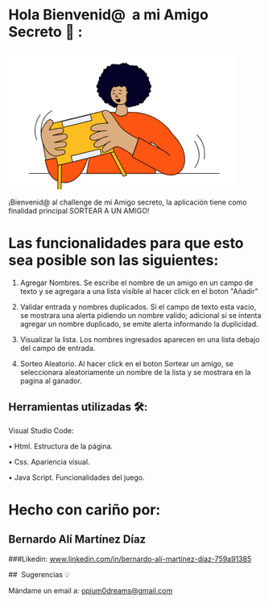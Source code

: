 # Hola Bienvenid@  a mi Amigo Secreto  🎁 :


![Vista previa](assets/amigo-secreto.png)


¡Bienvenid@ al challenge de mi Amigo secreto, la aplicación tiene como finalidad principal SORTEAR A UN AMIGO!


# Las funcionalidades para que esto sea posible son las siguientes:


1. Agregar Nombres. Se escribe el nombre de un amigo en un campo de texto y se agregara a una lista visible al hacer click en el boton "Añadir"


2. Validar entrada y nombres duplicados. Si el campo de texto esta vacio, se mostrara una alerta pidiendo un nombre valido; adicional si se intenta agregar un nombre duplicado, se emite alerta informando la duplicidad.


3. Visualizar la lista. Los nombres ingresados aparecen en una lista debajo del campo de entrada.


4. Sorteo Aleatorio. Al hacer click en el boton Sortear un amigo, se seleccionara aleatoriamente un nombre de la lista y se mostrara en la pagina al ganador. 


## Herramientas utilizadas 🛠️:

Visual Studio Code:

• Html. Estructura de la página.

• Css. Apariencia visual.

• Java Script. Funcionalidades del juego.



# Hecho con cariño por:
## Bernardo Alí Martínez Díaz

###Likedin: www.linkedin.com/in/bernardo-alí-martínez-díaz-759a91385



##  Sugerencias 💡

Mándame un email a: opium0dreams@gmail.com 
